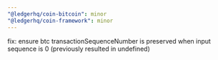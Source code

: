 ```yaml
---
"@ledgerhq/coin-bitcoin": minor
"@ledgerhq/coin-framework": minor
---
```


fix: ensure btc transactionSequenceNumber is preserved when input sequence is 0 (previously resulted in undefined)
